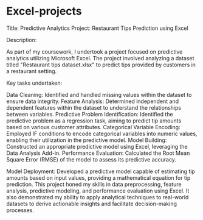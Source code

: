 # Excel-projects
Title: Predictive Analytics Project: Restaurant Tips Prediction using Excel

Description:

As part of my coursework, I undertook a project focused on predictive analytics utilizing Microsoft Excel. The project involved analyzing a dataset titled "Restaurant tips dataset.xlsx" to predict tips provided by customers in a restaurant setting.

Key tasks undertaken:

Data Cleaning: Identified and handled missing values within the dataset to ensure data integrity.
Feature Analysis: Determined independent and dependent features within the dataset to understand the relationships between variables.
Predictive Problem Identification: Identified the predictive problem as a regression task, aiming to predict tip amounts based on various customer attributes.
Categorical Variable Encoding: Employed IF conditions to encode categorical variables into numeric values, enabling their utilization in the predictive model.
Model Building: Constructed an appropriate predictive model using Excel, leveraging the Data Analysis Add-in.
Performance Evaluation: Calculated the Root Mean Square Error (RMSE) of the model to assess its predictive accuracy.


Model Deployment: Developed a predictive model capable of estimating tip amounts based on input values, providing a mathematical equation for tip prediction.
This project honed my skills in data preprocessing, feature analysis, predictive modeling, and performance evaluation using Excel. It also demonstrated my ability to apply analytical techniques to real-world datasets to derive actionable insights and facilitate decision-making processes.
